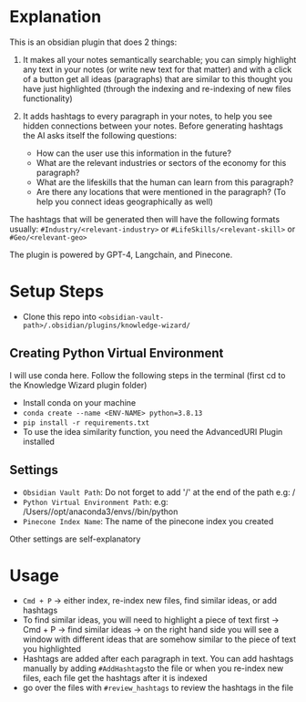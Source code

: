 # Explanation
This is an obsidian plugin that does 2 things:

1. It makes all your notes semantically searchable; you can simply highlight any text in your notes (or write new text for that matter) and with a click of a button get all ideas (paragraphs) that are similar to this thought you have just highlighted (through the indexing and re-indexing of new files functionality)

2. It adds hashtags to every paragraph in your notes, to help you see hidden connections between your notes. Before generating hashtags the AI asks itself the following questions:
   - How can the user use this information in the future?
   - What are the relevant industries or sectors of the economy for this paragraph?
   - What are the lifeskills that the human can learn from this paragraph?
   - Are there any locations that were mentioned in the paragraph? (To help you connect ideas geographically as well)

The hashtags that will be generated then will have the following formats usually: `#Industry/<relevant-industry>` or `#LifeSkills/<relevant-skill>` or `#Geo/<relevant-geo>` 

The plugin is powered by GPT-4, Langchain, and Pinecone.

# Setup Steps
- Clone this repo into `<obsidian-vault-path>/.obsidian/plugins/knowledge-wizard/`

## Creating Python Virtual Environment
I will use conda here. Follow the following steps in the terminal (first cd to the Knowledge Wizard plugin folder)
- Install conda on your machine
- `conda create --name <ENV-NAME> python=3.8.13`
- `pip install -r requirements.txt`
- To use the idea similarity function, you need the AdvancedURI Plugin installed
## Settings
- `Obsidian Vault Path`: Do not forget to add '/' at the end of the path e.g: <vault-path>/
- `Python Virtual Environment Path`: e.g: /Users/<user-name>/opt/anaconda3/envs/<env-name>/bin/python
- `Pinecone Index Name`: The name of the pinecone index you created

Other settings are self-explanatory

# Usage
- `Cmd + P` -> either index, re-index new files, find similar ideas, or add hashtags
- To find similar ideas, you will need to highlight a piece of text first -> Cmd + P -> find similar ideas -> on the right hand side you will see a window with different ideas that are somehow similar to the piece of text you highlighted
- Hashtags are added after each paragraph in text. You can add hashtags manually by adding `#AddHashtags`to the file or when you re-index new files, each file get the hashtags after it is indexed
- go over the files with `#review_hashtags` to review the hashtags in the file

